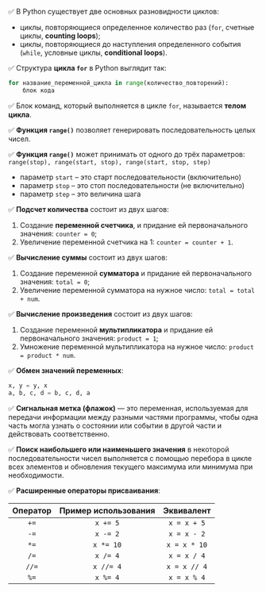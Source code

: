 ✅ В Python существует две основных разновидности циклов:

+ циклы, повторяющиеся определенное количество раз (`for`, счетные циклы, **counting loops**);
+ циклы, повторяющиеся до наступления определенного события (`while`, условные циклы, **conditional loops**).

✅ Структура **цикла `for`** в Python выглядит так:
``` python
for название_переменной_цикла in range(количество_повторений):
    блок кода
```
                  
✅ Блок команд, который выполняется в цикле `for`, называется **телом цикла**.

✅ **Функция `range()`** позволяет генерировать последовательность целых чисел.

✅ **Функция `range()`** может принимать от одного до трёх параметров: `range(stop), range(start, stop), range(start, stop, step)`

+ параметр `start` – это старт последовательности (включительно)
+ параметр `stop` – это стоп последовательности (не включительно)
+ параметр `step` – это величина шага

✅ **Подсчет количества** состоит из двух шагов:

1. Создание **переменной счетчика**, и придание ей первоначального значения: `counter = 0`;
2. Увеличение переменной счетчика на 1: `counter = counter + 1`.
 
✅ **Вычисление суммы** состоит из двух шагов:

1. Создание переменной **сумматора** и придание ей первоначального значения: `total = 0`;
2. Увеличение переменной сумматора на нужное число: `total = total + num`.
   
✅ **Вычисление произведения** состоит из двух шагов:

1. Создание переменной **мультипликатора** и придание ей первоначального значения: `product = 1`;
2. Умножение переменной мультипликатора на нужное число: `product = product * num`.
   
✅ **Обмен значений переменных**:
``` python
x, y = y, x
a, b, c, d = b, c, d, a
```
                  
✅ **Сигнальная метка (флажок)** — это переменная, используемая для передачи информации между разными частями программы, чтобы одна часть могла узнать о состоянии или событии в другой части и действовать соответственно.

✅ **Поиск наибольшего или наименьшего значения** в некоторой последовательности чисел выполняется с помощью перебора в цикле всех элементов и обновления текущего максимума или минимума при необходимости.

✅ **Расширенные операторы присваивания**:

|**Оператор**|**Пример использования**|**Эквивалент**|
|:--:|:--:|:--:|
|`+=`|`x += 5`|`x = x + 5`|
|`-=`|`x -= 2`|`x = x - 2`|
|`*=`|`x *= 10`|`x = x * 10`|
|`/=`|`x /= 4`|`x = x / 4`|
|`//=`|`x //= 4`|`x = x // 4`|
|`%=`|`x %= 4`|`x = x % 4`|
